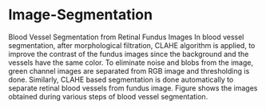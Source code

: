 # Image-Segmentation
Blood Vessel Segmentation from Retinal Fundus Images
In blood vessel segmentation, after morphological filtration, CLAHE algorithm is applied, to improve the contrast of the fundus images since the background and the vessels have the same color. To eliminate noise and blobs from the image, green channel images are separated from RGB image and thresholding is done. Similarly, CLAHE based segmentation is done automatically to separate retinal blood vessels from fundus image. Figure shows the images obtained during various steps of blood vessel segmentation. 
